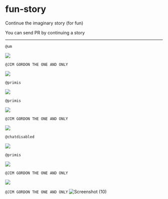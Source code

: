 # fun-story
Continue the imaginary story (for fun)

You can send PR by continuing a story

<hr>


`@um`

<img src="https://r2.fivemanage.com/jDUWXgfU649LvcDjREpDL/um.png">

`@JIM GORDON THE ONE AND ONLY`

<img src="https://r2.fivemanage.com/jDUWXgfU649LvcDjREpDL/jim.png">

`@primis`

<img src="https://r2.fivemanage.com/jDUWXgfU649LvcDjREpDL/primis.png">

`@primis`

<img src="https://r2.fivemanage.com/jDUWXgfU649LvcDjREpDL/primis2.png">

`@JIM GORDON THE ONE AND ONLY`

<img src="https://r2.fivemanage.com/jDUWXgfU649LvcDjREpDL/jim2.png">

`@chatdisabled`

<img src="https://r2.fivemanage.com/jDUWXgfU649LvcDjREpDL/chatdisabled.png">

`@primis`

<img src="https://r2.fivemanage.com/jDUWXgfU649LvcDjREpDL/primis3.png">


`@JIM GORDON THE ONE AND ONLY`

<img src="https://r2.fivemanage.com/jDUWXgfU649LvcDjREpDL/jim3.png">

`@JIM GORDON THE ONE AND ONLY`
![Screenshot (10)](https://github.com/user-attachments/assets/f0974960-dd44-4ea4-a382-856468c5810a)

